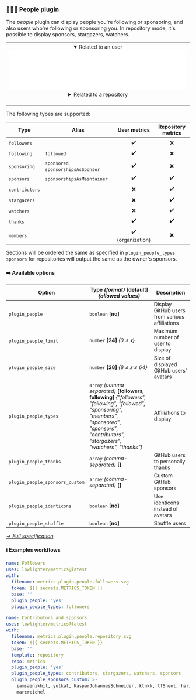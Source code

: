 ### 🧑‍🤝‍🧑 People plugin

The *people* plugin can display people you're following or sponsoring, and also users who're following or sponsoring you.
In repository mode, it's possible to display sponsors, stargazers, watchers.

<table>
  <td align="center">
    <details open><summary>Related to an user</summary>
      <img src="https://github.com/lowlighter/lowlighter/blob/master/metrics.plugin.people.followers.svg">
    </details>
    <details><summary>Related to a repository</summary>
      <img src="https://github.com/lowlighter/lowlighter/blob/master/metrics.plugin.people.repository.svg">
    </details>
    <img width="900" height="1" alt="">
  </td>
</table>

The following types are supported:

| Type            | Alias                                | User metrics       | Repository metrics |
| --------------- | ------------------------------------ | :----------------: | :----------------: |
| `followers`     |                                      | ✔️                 | ❌                |
| `following`     | `followed`                           | ✔️                 | ❌                |
| `sponsoring`    | `sponsored`, `sponsorshipsAsSponsor` | ✔️                 | ❌                |
| `sponsors`      | `sponsorshipsAsMaintainer`           | ✔️                 | ✔️                |
| `contributors`  |                                      | ❌                 | ✔️                |
| `stargazers`    |                                      | ❌                 | ✔️                |
| `watchers`      |                                      | ❌                 | ✔️                |
| `thanks`        |                                      | ✔️                 | ✔️                |
| `members`       |                                      | ✔️ (organization)  | ❌                |


Sections will be ordered the same as specified in `plugin_people_types`.
`sponsors` for repositories will output the same as the owner's sponsors.

#### ➡️ Available options

<!--options-->
| Option | Type *(format)* **[default]** *{allowed values}* | Description |
| ------ | -------------------------------- | ----------- |
| `plugin_people` | `boolean` **[no]** | Display GitHub users from various affiliations |
| `plugin_people_limit` | `number` **[24]** *{0 ≤ 𝑥}* | Maximum number of user to display |
| `plugin_people_size` | `number` **[28]** *{8 ≤ 𝑥 ≤ 64}* | Size of displayed GitHub users' avatars |
| `plugin_people_types` | `array` *(comma-separated)* **[followers, following]** *{"followers", "following", "followed", "sponsoring", "members", "sponsored", "sponsors", "contributors", "stargazers", "watchers", "thanks"}* | Affiliations to display |
| `plugin_people_thanks` | `array` *(comma-separated)* **[]** | GitHub users to personally thanks |
| `plugin_people_sponsors_custom` | `array` *(comma-separated)* **[]** | Custom GitHub sponsors |
| `plugin_people_identicons` | `boolean` **[no]** | Use identicons instead of avatars |
| `plugin_people_shuffle` | `boolean` **[no]** | Shuffle users |


<!--/options-->

*[→ Full specification](metadata.yml)*

#### ℹ️ Examples workflows

<!--examples-->
```yaml
name: Followers
uses: lowlighter/metrics@latest
with:
  filename: metrics.plugin.people.followers.svg
  token: ${{ secrets.METRICS_TOKEN }}
  base: ''
  plugin_people: 'yes'
  plugin_people_types: followers

```
```yaml
name: Contributors and sponsors
uses: lowlighter/metrics@latest
with:
  filename: metrics.plugin.people.repository.svg
  token: ${{ secrets.METRICS_TOKEN }}
  base: ''
  template: repository
  repo: metrics
  plugin_people: 'yes'
  plugin_people_types: contributors, stargazers, watchers, sponsors
  plugin_people_sponsors_custom: >-
    iamsainikhil, yutkat, KasparJohannesSchneider, ktnkk, tfSheol, haribo-io,
    marcreichel

```
<!--/examples-->